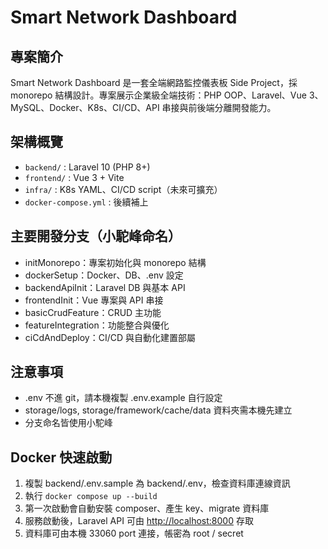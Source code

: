 # Smart Network Dashboard

## 專案簡介
Smart Network Dashboard 是一套全端網路監控儀表板 Side Project，採 monorepo 結構設計。專案展示企業級全端技術：PHP OOP、Laravel、Vue 3、MySQL、Docker、K8s、CI/CD、API 串接與前後端分離開發能力。

## 架構概覽
- `backend/` : Laravel 10 (PHP 8+)
- `frontend/` : Vue 3 + Vite
- `infra/` : K8s YAML、CI/CD script（未來可擴充）
- `docker-compose.yml` : 後續補上

## 主要開發分支（小駝峰命名）
- initMonorepo：專案初始化與 monorepo 結構
- dockerSetup：Docker、DB、.env 設定
- backendApiInit：Laravel DB 與基本 API
- frontendInit：Vue 專案與 API 串接
- basicCrudFeature：CRUD 主功能
- featureIntegration：功能整合與優化
- ciCdAndDeploy：CI/CD 與自動化建置部屬

## 注意事項
- .env 不進 git，請本機複製 .env.example 自行設定
- storage/logs, storage/framework/cache/data 資料夾需本機先建立
- 分支命名皆使用小駝峰

## Docker 快速啟動
1. 複製 backend/.env.sample 為 backend/.env，檢查資料庫連線資訊
2. 執行 `docker compose up --build`
3. 第一次啟動會自動安裝 composer、產生 key、migrate 資料庫
4. 服務啟動後，Laravel API 可由 [http://localhost:8000](http://localhost:8000) 存取
5. 資料庫可由本機 33060 port 連接，帳密為 root / secret

